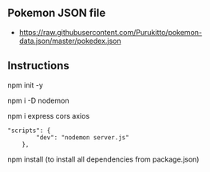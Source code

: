 ## Pokemon JSON file

-   https://raw.githubusercontent.com/Purukitto/pokemon-data.json/master/pokedex.json

## Instructions

npm init -y

npm i -D nodemon

npm i express cors axios

```
"scripts": {
        "dev": "nodemon server.js"
    },
```

npm install (to install all dependencies from package.json)
